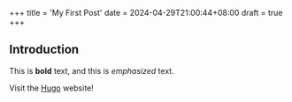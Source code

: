 +++
title = 'My First Post'
date = 2024-04-29T21:00:44+08:00
draft = true
+++
## Introduction

This is **bold** text, and this is *emphasized* text.

Visit the [Hugo](https://gohugo.io) website!
